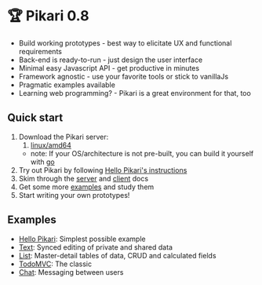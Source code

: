 # 🏆 Pikari 0.8
- Build working prototypes - best way to elicitate UX and functional requirements
- Back-end is ready-to-run - just design the user interface
- Minimal easy Javascript API - get productive in minutes
- Framework agnostic - use your favorite tools or stick to vanillaJs
- Pragmatic examples available
- Learning web programming? - Pikari is a great environment for that, too

## Quick start

1. Download the Pikari server:
   1. [linux/amd64](http://github.com/olliNiinivaara/Pikari/bin/linux/pikari)
   * note: If your OS/architecture is not pre-built, you can build it yourself with [go](https://golang.org/dl/)
2. Try out Pikari by following [Hello Pikari's instructions](http://github.com/olliNiinivaara/Hellopikari)
3. Skim through the [server](https://verkkoyhteys.fi/pikari.html) and [client](https://verkkoyhteys.fi/pikari.jsdoc) docs
4. Get some more [examples](#examples) and study them
5. Start writing your own prototypes!

## <a name="examples"></a>Examples

* [Hello Pikari](http://github.com/olliNiinivaara/Hellopikari/): Simplest possible example
* [Text](http://github.com/olliNiinivaara/Text/): Synced editing of private and shared data
* [List](http://github.com/olliNiinivaara/List/): Master-detail tables of data, CRUD and calculated fields
* [TodoMVC](http://github.com/olliNiinivaara/TodoMVC/): The classic
* [Chat](http://github.com/olliNiinivaara/Chat/): Messaging between users